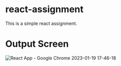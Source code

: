 # react-assignment
This is a simple react assignment.

# Output Screen
![React App - Google Chrome 2023-01-19 17-46-18](https://user-images.githubusercontent.com/82077595/213442110-542f6ab1-315d-4d40-8dca-1ee519eaedcd.gif)

